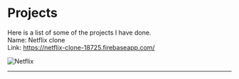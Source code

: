 # Projects

Here is a list of some of the projects I have done. <br>
Name: Netflix clone <br>
Link: https://netflix-clone-18725.firebaseapp.com/ 

![Netflix](https://user-images.githubusercontent.com/48582955/118108844-28e85a00-b3e9-11eb-8f4a-ada7d11acbe6.png) 
<hr>

